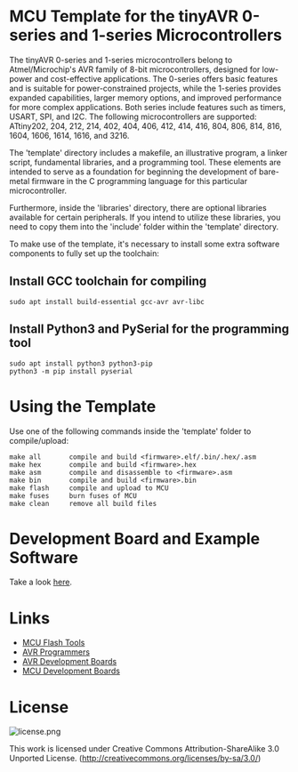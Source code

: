 # MCU Template for the tinyAVR 0-series and 1-series Microcontrollers
The tinyAVR 0-series and 1-series microcontrollers belong to Atmel/Microchip's AVR family of 8-bit microcontrollers, designed for low-power and cost-effective applications. The 0-series offers basic features and is suitable for power-constrained projects, while the 1-series provides expanded capabilities, larger memory options, and improved performance for more complex applications. Both series include features such as timers, USART, SPI, and I2C. The following microcontrollers are supported: ATtiny202, 204, 212, 214, 402, 404, 406, 412, 414, 416, 804, 806, 814, 816, 1604, 1606, 1614, 1616, and 3216. 

The 'template' directory includes a makefile, an illustrative program, a linker script, fundamental libraries, and a programming tool. These elements are intended to serve as a foundation for beginning the development of bare-metal firmware in the C programming language for this particular microcontroller.

Furthermore, inside the 'libraries' directory, there are optional libraries available for certain peripherals. If you intend to utilize these libraries, you need to copy them into the 'include' folder within the 'template' directory.

To make use of the template, it's necessary to install some extra software components to fully set up the toolchain:

## Install GCC toolchain for compiling
```
sudo apt install build-essential gcc-avr avr-libc
```

## Install Python3 and PySerial for the programming tool
```
sudo apt install python3 python3-pip
python3 -m pip install pyserial
```

# Using the Template
Use one of the following commands inside the 'template' folder to compile/upload:

```
make all       compile and build <firmware>.elf/.bin/.hex/.asm
make hex       compile and build <firmware>.hex
make asm       compile and disassemble to <firmware>.asm
make bin       compile and build <firmware>.bin
make flash     compile and upload to MCU
make fuses     burn fuses of MCU
make clean     remove all build files
```

# Development Board and Example Software
Take a look [here](https://github.com/wagiminator/AVR-Development-Boards/tree/master/ATtiny814_DevBoard_v2).

# Links
- [MCU Flash Tools](https://github.com/wagiminator/MCU-Flash-Tools)
- [AVR Programmers](https://github.com/wagiminator/AVR-Programmer)
- [AVR Development Boards](https://github.com/wagiminator/AVR-Development-Boards)
- [MCU Development Boards](https://github.com/wagiminator/Development-Boards)

# License

![license.png](https://i.creativecommons.org/l/by-sa/3.0/88x31.png)

This work is licensed under Creative Commons Attribution-ShareAlike 3.0 Unported License. 
(http://creativecommons.org/licenses/by-sa/3.0/)
